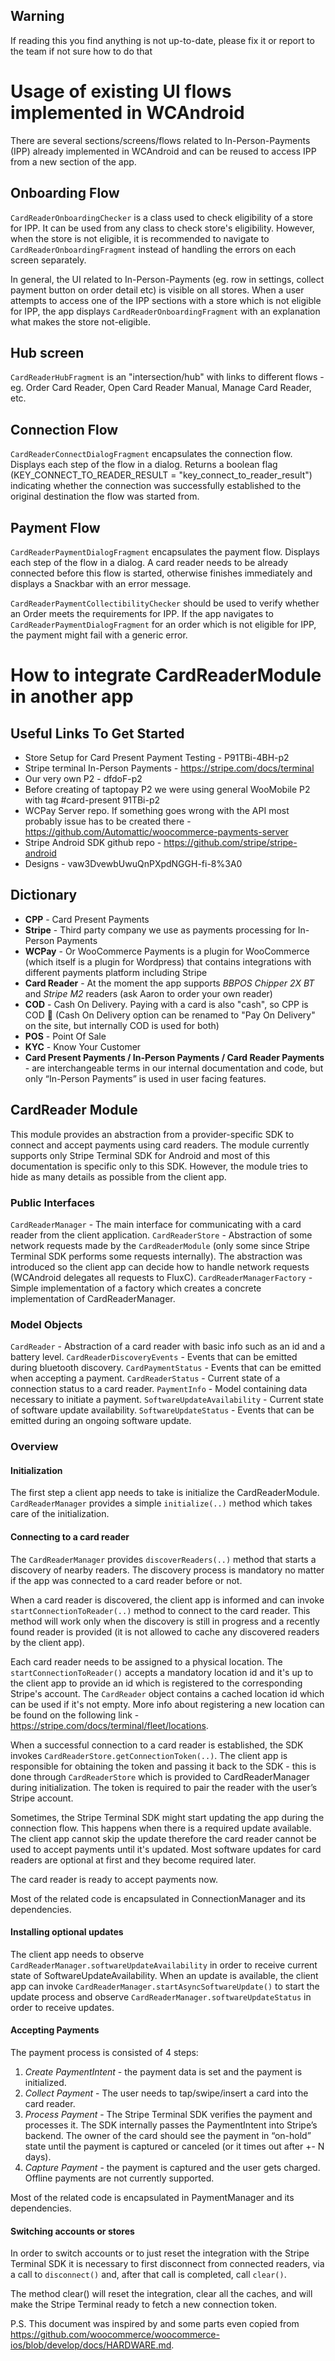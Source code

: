 ## Warning
If reading this you find anything is not up-to-date, please fix it or report to the team if not sure how to do that

# Usage of existing UI flows implemented in WCAndroid
There are several sections/screens/flows related to In-Person-Payments (IPP) already implemented in WCAndroid and can be reused to access IPP from a new section of the app.

## Onboarding Flow
`CardReaderOnboardingChecker` is a class used to check eligibility of a store for IPP. It can be used from any class to check store's eligibility. However, when the store is not eligible, it is recommended to navigate to `CardReaderOnboardingFragment` instead of handling the errors on each screen separately.

In general, the UI related to In-Person-Payments (eg. row in settings, collect payment button on order detail etc) is visible on all stores. When a user attempts to access one of the IPP sections with a store which is not eligible for IPP, the app displays `CardReaderOnboardingFragment` with an explanation what makes the store not-eligible.

## Hub screen
`CardReaderHubFragment` is an "intersection/hub" with links to different flows - eg. Order Card Reader, Open Card Reader Manual, Manage Card Reader, etc.

## Connection Flow
`CardReaderConnectDialogFragment` encapsulates the connection flow. Displays each step of the flow in a dialog. Returns a boolean flag (KEY_CONNECT_TO_READER_RESULT = "key_connect_to_reader_result") indicating whether the connection was successfully established to the original destination the flow was started from.

## Payment Flow
`CardReaderPaymentDialogFragment` encapsulates the payment flow. Displays each step of the flow in a dialog. A card reader needs to be already connected before this flow is started, otherwise finishes immediately and displays a Snackbar with an error message.

`CardReaderPaymentCollectibilityChecker` should be used to verify whether an Order meets the requirements for IPP. If the app navigates to `CardReaderPaymentDialogFragment` for an order which is not eligible for IPP, the payment might fail with a generic error.

# How to integrate CardReaderModule in another app

## Useful Links To Get Started
* Store Setup for Card Present Payment Testing - P91TBi-4BH-p2
* Stripe terminal In-Person Payments - https://stripe.com/docs/terminal
* Our very own P2 - dfdoF-p2
* Before creating of taptopay P2 we were using general WooMobile P2 with tag #card-present 91TBi-p2
* WCPay Server repo. If something goes wrong with the API most probably issue has to be created there - https://github.com/Automattic/woocommerce-payments-server
* Stripe Android SDK github repo - https://github.com/stripe/stripe-android
* Designs - vaw3DvewbUwuQnPXpdNGGH-fi-8%3A0

## Dictionary
* **CPP** - Card Present Payments
* **Stripe** - Third party company we use as payments processing for In-Person Payments
* **WCPay** - Or WooCommerce Payments is a plugin for WooCommerce (which itself is a plugin for Wordpress) that contains integrations with different payments platform including Stripe
* **Card Reader** - At the moment the app supports *BBPOS Chipper 2X BT* and *Stripe M2* readers (ask Aaron to order your own reader)
* **COD** - Cash On Delivery. Paying with a card is also "cash", so CPP is COD 🤷 (Cash On Delivery option can be renamed to "Pay On Delivery" on the site, but internally COD is used for both)
* **POS** - Point Of Sale
* **KYC** - Know Your Customer
* **Card Present Payments / In-Person Payments / Card Reader Payments** - are interchangeable terms in our internal documentation and code, but only “In-Person Payments” is used in user facing features.

## CardReader Module

This module provides an abstraction from a provider-specific SDK to connect and accept payments using card readers. The module currently supports only Stripe Terminal SDK for Android and most of this documentation is specific only to this SDK. However, the module tries to hide as many details as possible from the client app.

### Public Interfaces
`CardReaderManager` - The main interface for communicating with a card reader from the client application.
`CardReaderStore` - Abstraction of some network requests made by the `CardReaderModule` (only some since Stripe Terminal SDK performs some requests internally). The abstraction was introduced so the client app can decide how to handle network requests (WCAndroid delegates all requests to FluxC).
`CardReaderManagerFactory` - Simple implementation of a factory which creates a concrete implementation of CardReaderManager.
### Model Objects
`CardReader` - Abstraction of a card reader with basic info such as an id and a battery level.
`CardReaderDiscoveryEvents` - Events that can be emitted during bluetooth discovery.
`CardPaymentStatus` - Events that can be emitted when accepting a payment.
`CardReaderStatus` - Current state of a connection status to a card reader.
`PaymentInfo` - Model containing data necessary to initiate a payment.
`SoftwareUpdateAvailability` - Current state of software update availability.
`SoftwareUpdateStatus` - Events that can be emitted during an ongoing software update.

### Overview
#### Initialization
The first step a client app needs to take is initialize the CardReaderModule. `CardReaderManager` provides a simple `initialize(..)` method which takes care of the initialization.

#### Connecting to a card reader
The `CardReaderManager` provides `discoverReaders(..)` method that starts a discovery of nearby readers. The discovery process is mandatory no matter if the app was connected to a card reader before or not.

When a card reader is discovered, the client app is informed and can invoke `startConnectionToReader(..)` method to connect to the card reader. This method will work only when the discovery is still in progress and a recently found reader is provided (it is not allowed to cache any discovered readers by the client app).

Each card reader needs to be assigned to a physical location. The `startConnectionToReader()` accepts a mandatory location id and it's up to the client app to provide an id which is registered to the corresponding Stripe's account. The `CardReader` object contains a cached location id which can be used if it's not empty. More info about registering a new location can be found on the following link - https://stripe.com/docs/terminal/fleet/locations.

When a successful connection to a card reader is established, the SDK invokes `CardReaderStore.getConnectionToken(..)`. The client app is responsible for obtaining the token and passing it back to the SDK - this is done through `CardReaderStore` which is provided to CardReaderManager during initialization. The token is required to pair the reader with the user’s Stripe account.

Sometimes, the Stripe Terminal SDK might start updating the app during the connection flow. This happens when there is a required update available. The client app cannot skip the update therefore the card reader cannot be used to accept payments until it's updated. Most software updates for card readers are optional at first and they become required later.

The card reader is ready to accept payments now.

Most of the related code is encapsulated in ConnectionManager and its dependencies.

#### Installing optional updates
The client app needs to observe `CardReaderManager.softwareUpdateAvailability` in order to receive current state of SoftwareUpdateAvailability. When an update is available, the client app can invoke `CardReaderManager.startAsyncSoftwareUpdate()` to start the update process and observe `CardReaderManager.softwareUpdateStatus` in order to receive updates.

#### Accepting Payments
The payment process is consisted of 4 steps:
1. *Create PaymentIntent* - the payment data is set and the payment is initialized.
2. *Collect Payment* - The user needs to tap/swipe/insert a card into the card reader.
3. *Process Payment* - The Stripe Terminal SDK verifies the payment and processes it. The SDK internally passes the PaymentIntent into Stripe’s backend. The owner of the card should see the payment in “on-hold” state until the payment is captured or canceled (or it times out after +- N days).
4. *Capture Payment* - the payment is captured and the user gets charged. Offline payments are not currently supported.

Most of the related code is encapsulated in PaymentManager and its dependencies.

#### Switching accounts or stores
In order to switch accounts or to just reset the integration with the Stripe Terminal SDK it is necessary to first disconnect from connected readers, via a call to `disconnect()` and, after that call is completed, call `clear()`.

The method clear() will reset the integration, clear all the caches, and will make the Stripe Terminal ready to fetch a new connection token.

P.S. This document was inspired by and some parts even copied from https://github.com/woocommerce/woocommerce-ios/blob/develop/docs/HARDWARE.md.

















